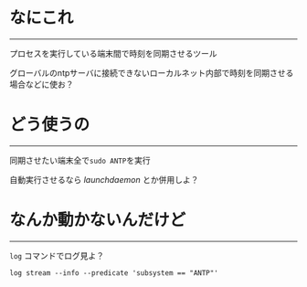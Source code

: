 # なにこれ
----
プロセスを実行している端末間で時刻を同期させるツール

グローバルのntpサーバに接続できないローカルネット内部で時刻を同期させる場合などに使お？

# どう使うの
----
同期させたい端末全で```sudo ANTP```を実行

自動実行させるなら *launchdaemon* とか併用しよ？

# なんか動かないんだけど
----
```log``` コマンドでログ見よ？

```log stream --info --predicate 'subsystem == "ANTP"'```
